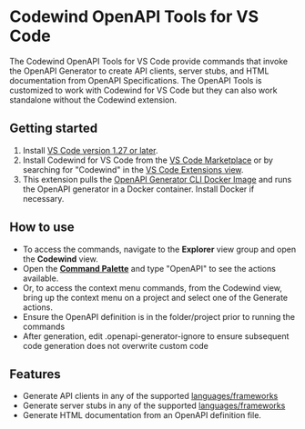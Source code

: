 # Codewind OpenAPI Tools for VS Code

The Codewind OpenAPI Tools for VS Code provide commands that invoke the OpenAPI Generator to create API clients, server stubs, and HTML documentation from OpenAPI Specifications. The OpenAPI Tools is customized to work with Codewind for VS Code but they can also work standalone without the Codewind extension.

## Getting started

1. Install [VS Code version 1.27 or later](https://code.visualstudio.com/download).
2. Install Codewind for VS Code from the [VS Code Marketplace](https://marketplace.visualstudio.com/items?itemName=IBM.codewind-tools) or by searching for "Codewind" in the [VS Code Extensions view](https://code.visualstudio.com/docs/editor/extension-gallery#_browse-for-extensions).
3. This extension pulls the [OpenAPI Generator CLI Docker Image](https://github.com/OpenAPITools/openapi-generator#16---docker) and runs the OpenAPI generator in a Docker container. Install Docker if necessary.

## How to use
- To access the commands, navigate to the **Explorer** view group and open the **Codewind** view.
- Open the [**Command Palette**](https://code.visualstudio.com/docs/getstarted/userinterface#_command-palette) and type "OpenAPI" to see the actions available.
- Or, to access the context menu commands, from the Codewind view, bring up the context menu on a project and select one of the Generate actions.
- Ensure the OpenAPI definition is in the folder/project prior to running the commands
- After generation, edit .openapi-generator-ignore to ensure subsequent code generation does not overwrite custom code

## Features
- Generate API clients in any of the supported [languages/frameworks](https://github.com/OpenAPITools/openapi-generator#overview)
- Generate server stubs in any of the supported [languages/frameworks](https://github.com/OpenAPITools/openapi-generator#overview)
- Generate HTML documentation from an OpenAPI definition file.
